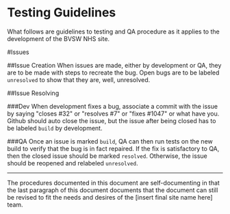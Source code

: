 Testing Guidelines
=================

What follows are guidelines to testing and QA procedure as it applies to the development of the BVSW NHS site.

#Issues

##Issue Creation
When issues are made, either by development or QA, they are to be made with steps to recreate the bug. Open bugs are to be labeled `unresolved` to show that they are, well, unresolved.

##Issue Resolving

###Dev
When development fixes a bug, associate a commit with the issue by saying "closes #32" or "resolves #7" or "fixes #1047" or what have you. Github should auto close the issue, but the issue after being closed has to be labeled `build` by development.

###QA
Once an issue is marked `build`, QA can then run tests on the new build to verify that the bug is in fact repaired. If the fix is satisfactory to QA, then the closed issue should be marked `resolved`. Otherwise, the issue should be reopened and relabeled `unresolved`.

----

The procedures documented in this  document are self-documenting in that the last paragraph of this document documents that the document can still be revised to fit the needs and desires of the [insert final site name here] team.
